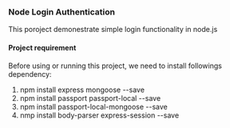 ### Node Login Authentication
This poroject demonestrate simple login functionality in node.js

#### Project requirement
Before using or running this project, we need to install followings dependency:

1. npm install express mongoose  --save
2. npm install passport passport-local --save
3. npm install passport-local-mongoose --save
4. nmp install body-parser express-session --save


